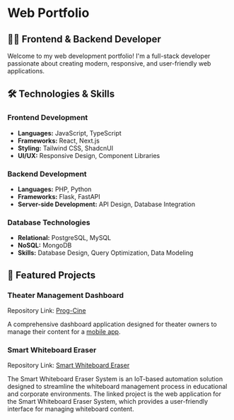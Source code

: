 # Web Portfolio

## 👨‍💻 Frontend & Backend Developer

Welcome to my web development portfolio! I'm a full-stack developer passionate about creating modern, responsive, and user-friendly web applications.

## 🛠️ Technologies & Skills

### Frontend Development
- **Languages:** JavaScript, TypeScript
- **Frameworks:** React, Next.js
- **Styling:** Tailwind CSS, ShadcnUI
- **UI/UX:** Responsive Design, Component Libraries

### Backend Development
- **Languages:** PHP, Python
- **Frameworks:** Flask, FastAPI
- **Server-side Development:** API Design, Database Integration

### Database Technologies
- **Relational:** PostgreSQL, MySQL
- **NoSQL:** MongoDB
- **Skills:** Database Design, Query Optimization, Data Modeling

## 🚀 Featured Projects

### Theater Management Dashboard
Repository Link: [Prog-Cine](https://github.com/MHND09/prog-cine-dashboard)

A comprehensive dashboard application designed for theater owners to manage their content for a [mobile app](https://github.com/Abd-Elhakim-Arabet/Prog-Cine).

### Smart Whiteboard Eraser
Repository Link: [Smart Whiteboard Eraser](https://github.com/yourusername/project2)

The Smart Whiteboard Eraser System is an IoT-based automation solution designed to streamline the whiteboard management process in educational and corporate environments.
The linked project is the web application for the Smart Whiteboard Eraser System, which provides a user-friendly interface for managing whiteboard content.

